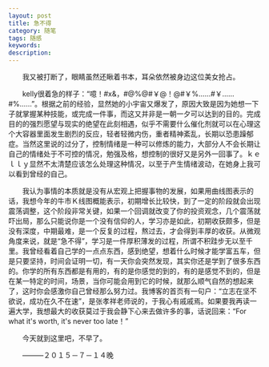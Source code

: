 ```yaml
---
layout: post
title: 急不得
category: 随笔
tags: 随感
keywords: 
description: 
---
```


　　我又被打断了，眼睛虽然还瞅着书本，耳朵依然被身边这位美女抢占。

　　kelly很着急的样子：“噫！#x&，#@%@#￥@！@#￥%……#￥……#%……”。根据之前的经验，显然她的小宇宙又爆发了，原因大致是因为她想一下子就掌握某种技能，或完成一件事，而这又并非是一朝一夕可以达到的目的。完成目的的强烈愿望与现实的绝望在此刻相遇，似乎不需要什么催化剂就可以在心理这个大容器里面发生剧烈的反应，轻者轻微内伤，重者精神紊乱，长期以恐患躁郁症。当然这里说的过分了，控制情绪是一种可以修炼的能力，大部分人不会长期让自己的情绪处于不可控的情况，勉强及格，想控制的很好又是另外一回事了。ｋｅｌｌｙ显然不太清楚应该怎么处理这种情况，以至于产生情绪波动，在她身上我可以看到曾经的自己。
　　

　　我认为事情的本质就是没有从宏观上把握事物的发展，如果用曲线图表示的话，我想今年的牛市Ｋ线图概能表示，初期增长比较快，到了一定的阶段就会出现震荡调整，这个阶段非常关键，如果一个回调就改变了你的投资观念，几个震荡就吓出局，那么只能说你是一个没有信仰的人，学习亦是如此，初期收获颇多，但是没有深度，中期最难，是一个反复的过程，熬过去，才会得到丰厚的收获。从微观角度来说，就是“急不得”，学习是一件厚积薄发的过程，所谓不积跬步无以至千里。我曾经看着自己学的一点点东西，感到绝望，想着什么时候才能学富五车，但是只要坚持，时间会证明一切，有一天你会突然发现，其实你还是学到了很多东西的。你学的所有东西都是有用的，有的是你感觉的到的，有的是感觉不到的，但是在某一特定的时间，场景，当你可能会用到它的时候，就那么顺气自然的想起来了，这时你会感激你自己曾经那么努力过。我博客的首页有一句户：“立志在坚不欲说，成功在久不在速”，是张孝祥老师说的，于我心有戚戚焉。如果要我再读一遍大学，我想最大的收获莫过于我会静下心来去做许多的事，话说回来：“For what it's worth, it's never too late！”

　　今天就到这里吧，不早了。

																				
　　———２０１５－７－１４晚
